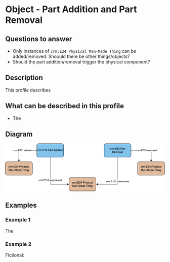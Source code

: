 # Object - Part Addition and Part Removal

## Questions to answer

- Only instances of `crm:E24 Physical Man-Made Thing` can be added/removed. Shoould there be other things/objects?
- Should the part addition/removal trigger the physical component?

## Description

This profile describes

## What can be described in this profile

- The

## Diagram

![Alt text](<Diagrams/GV_Profile_Object-Addition and Removal.drawio.png>)

## Examples

### Example 1

The

### Example 2

Fictional:
